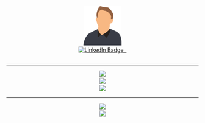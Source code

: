 
<!-- https://shields.io/ -->
<div id="header" align="center">
  <img src="media/profile-transparant.svg" width="100"/>
  <div id="badges">
	<a href="https://www.linkedin.com/in/xcarroll/">
		<img src="https://img.shields.io/badge/LinkedIn-393C46?style=for-the-badge&logo=LinkedIn&logoColor=0A66C2" alt="LinkedIn Badge"/>
	</a>
	<a href="https://minimise.dev/">
		<img src="https://img.shields.io/badge/minimise-dev-393C46?style=for-the-badge&color=EC6576&labelColor=393C46" alt=""/>
	</a>
	<a href="mailto:dev-yoda@proton.me">
		<img src="https://img.shields.io/badge/dev--yoda@proton.me-393C46?style=for-the-badge&logo=ProtonMail" alt=""/>
	</a>
</div>
<img src="https://komarev.com/ghpvc/?username=veryheavypickle&style=flat-square&color=EC6576" alt=""/>
</div>


---

<!-- https://github.com/anuraghazra/github-readme-stats -->
<div align="center">
	<img src="https://github-readme-stats.vercel.app/api?username=veryheavypickle&count_private=true&title_color=EC6576&text_color=FFFFFF&icon_color=EC6576&bg_color=0D1117&hide_border=true">
</div>

<!-- To customise ^ https://github-readme-streak-stats.herokuapp.com/demo -->
<div align="center">
	<img src="https://github-readme-streak-stats.herokuapp.com?user=veryheavypickle&hide_border=true&background=0D1117&stroke=FFFFFF&sideNums=FFFFFF&ring=EC6576&fire=EC6576&currStreakNum=FFFFFF&currStreakLabel=FFFFFF&sideLabels=FFFFFF&dates=555555">
</div>

<div align="center">
	<img src="https://github-readme-stats.vercel.app/api/top-langs/?username=veryheavypickle&layout=compact&langs_count=6e&title_color=EC6576&text_color=FFFFFF&icon_color=EC6576&bg_color=0D1117&hide_border=true">
</div>

---

<!-- https://github.com/tandpfun/skill-icons#icons-list -->
<div align="center">
	<img src="https://skillicons.dev/icons?i=bash,c,cs,cpp,d3,dotnet,git,github,html,java,js,linux,md,mysql,processing,py,swift,tensorflow,vim,wordpress&perline=10">
</div>

<div align="center">
	<img src="https://skillicons.dev/icons?i=ae,ai,blender,sketchup">
</div>
<!--
**veryheavypickle/veryheavypickle** is a ✨ _special_ ✨ repository because its `README.md` (this file) appears on your GitHub profile.

Here are some ideas to get you started:

- 🔭 I’m currently working on ...
- 🌱 I’m currently learning ...
- 👯 I’m looking to collaborate on ...
- 🤔 I’m looking for help with ...
- 💬 Ask me about ...
- 📫 How to reach me: ...
- 😄 Pronouns: ...
- ⚡ Fun fact: ...
-->
